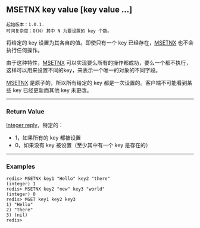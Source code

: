 ## MSETNX key value [key value ...]

    起始版本：1.0.1.
    时间复杂度：O(N) 其中 N 为要设置的 key 个数。

将给定的 key 设置为其各自的值。即使只有一个 key 已经存在，[MSETNX](MSETNX.md) 也不会执行任何操作。

由于这种特性，[MSETNX](MSETNX.md) 可以实现要么所有的操作都成功，要么一个都不执行，这样可以用来设置不同的key，来表示一个唯一的对象的不同字段。

[MSETNX](MSETNX.md) 是原子的，所以所有给定的 key 都是一次设置的。客户端不可能看到某些 key 已经更新而其他 key 未更改。

---

### Return Value

[Integer reply](../topics/protocol.md#resp-integers)，特定的：
- 1，如果所有的 key 都被设置
- 0，如果没有 key 被设置（至少其中有一个 key 是存在的）

---

### Examples

```
redis> MSETNX key1 "Hello" key2 "there"
(integer) 1
redis> MSETNX key2 "new" key3 "world"
(integer) 0
redis> MGET key1 key2 key3
1) "Hello"
2) "there"
3) (nil)
redis> 
```